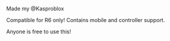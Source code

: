 Made my @Kasproblox

Compatible for R6 only! Contains mobile and controller support.

Anyone is free to use this!
